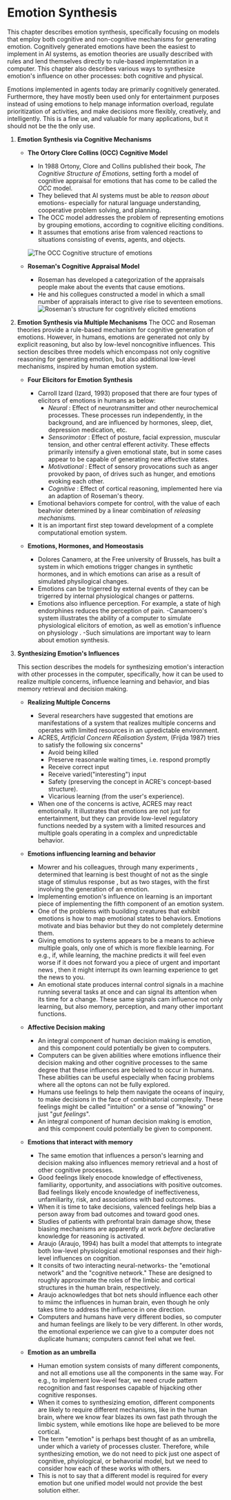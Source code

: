# Emotion Synthesis

This chapter describes emotion synthesis, specifically focusing on models that employ both cognitive and non-cognitive mechanisms for generating emotion. Cognitively generated emotions have been the easiest to implement in AI systems, as emotion theories are usually described with rules and lend themselves directly to rule-based implemntation in a computer. This chapter also describes various ways to synthesize emotion's influence on other processes: both cognitive and physical.

Emotions implemented in agents today are primarily cognitively generated. Furthermore, they have mostly been used only for entertainment purposes instead of using emotions to help manage information overload, regulate prioritization of activities, and make decisions more flexibly, creatively, and intelligently. This is a fine ue, and valuable for many applications, but it should not be the the only use.

1. **Emotion Synthesis via Cognitive Mechanisms**

	- **The Ortory Clore Collins (OCC) Cognitive Model**
		- In 1988 Ortony, Clore and Collins published their book, *The Cognitive Structure of Emotions*, setting forth a model of cognitive appraisal for emotions that has come to be called the *OCC* model.
		- They believed that AI systems must be able to *reason about* emotions- especially for natural language understanding, cooperative problem solving, and planning.
		- The OCC model addresses the problem of representing emotions by grouping emotions, according to cognitive eliciting conditions.
		- It assumes that emotions arise from valenced reactions to situations consisting of events, agents, and objects.

		![The OCC Cognitive structure of emotions](https://d3i71xaburhd42.cloudfront.net/eac2208e75f5d72a5582c5455cdcd021621c4736/2-Figure1-1.png)


	- **Roseman's Cognitive Appraisal Model**
		- Roseman has developed a categorization of the appraisals people make about the events that cause emotions.
		- He and his collegues constructed a model in which a small number of appraisals interact to give rise to seventeen emotions. 
		![Roseman's structure for cognitively elicited emotions](https://d3i71xaburhd42.cloudfront.net/997032d08a964d2410a5732d0741ac8598fc8b10/3-Figure2-1.png)

2. **Emotion Synthesis via Multiple Mechanisms**
		The OCC and Roseman theories provide a rule-based mechanism for cognitive generation of emotions. However, in humans, emotions are generated not only by explicit reasoning, but also by low-level noncognitive influences. This section descibes three models which encompass not only cognitive reasoning for generating emotion, but also additional low-level mechanisms, inspired by human emotion system.
	- **Four Elicitors for Emotion Synthesis**
		- Carroll Izard (Izard, 1993) proposed that there are four types of elicitors of emotions in humans as below:
			- *Neural* : Effect of neurotransmitter and other neurochemical processes. These processes run independently, in the background, and are influenced by hormones, sleep, diet, depression medication, etc.
			- *Sensorimotor* : Effect of posture, facial expression, muscular tension, and other central efferent activity. These effects primarily intensify a given emotional state, but in some cases appear to be capable of generating new affective states.
			- *Motivational* : Effect of sensory provocations such as anger provoked by paon, of drives such as hunger, and emotions evoking each other.
			- *Cognitive* : Effect of cortical reasoning, implemented here via an adaption of Roseman's theory.
		- Emotional behaviors compete for control, with the value of each beahvior determined by a linear combination of *releasing mechanisms.*
		- It is an important first step toward development of a complete computational emotion system.


	- **Emotions, Hormones, and Homeostasis**
		-	Dolores Canamero, at the Free university of Brussels, has built a system in which emotions trigger changes in synthetic hormones, and in which emotions can arise as a result of simulated physilogical changes.
		- Emotions can be trigerred by external events of they can be trigerred by internal physiological changes or patterns. 
		- Emotions also influence perception. For example, a state of high endorphines reduces the perception of pain.
		-Canamoero's system illustrates the ability of a computer to simulate physiological elicitors of emotion, as well as emotion's influence on physiology .
		-Such simulations are important way to learn about emotion synthesis.

3. **Synthesizing Emotion's Influences**

	This section describes the models for synthesizing emotion's interaction with other processes in the computer, specifically, how it can be used to realize multiple concerns, influence learning and behavior, and bias memory retrieval and decision making.
	
	- **Realizing Multiple Concerns**
		- Several researchers have suggested that emotions are manifestations of a system that realizes multiple concerns and operates with limited resources in an upredictable environment.
		- ACRES, *Artificial Concern REalisation System*, (Frijda 1987) tries to satisfy the following six concerns"
			- Avoid being killed
			- Preserve reasonanle waiting times, i.e. respond promptly
			- Receive correct input
			- Receive varied("interesting") input
			- Safety (preserving the concept in ACRE's concept-based structure).
			- Vicarious learning (from the user's experience).
		- When one of the concerns is active, ACRES may react emotionally. It illustrates that emotions are not just for entertainment, but they can provide low-level regulatory functions needed by a system with a limited resources and multiple goals operating in a complex and unpredictable behavior.

	- **Emotions influencing learning and behavior**
		- Mowrer and his colleagues, through many experiments , determined that learning is best thought of not as the single stage of stimulus response , but as two stages, with the first involving the generation of an emotion.
		- Implementing emotion's influence on learning is an important piece of implementing the fifth component of an emotion system.
		- One of the problems with buoilding creatures that exhibit emotions is how to map emotional states to behaviors. Emotions motivate and bias behavior but they do not completely determine them.
		- Giving emotions to systems appears to be a means to achieve multiple goals, only one of which is more flexible learning. For e.g., if, while learning, the machine predicts it will feel even worse if it does not forward you a piece of urgent and important news , then it might interrupt its own learning experience to get the news to you.
		- An emotional state produces internal control signals in a machine running several tasks at once and can signal its attention when its time for a change. These same signals cam influence not only learning, but also memory, perception, and many other important functions.

	- **Affective Decision making**
		- An integral component of human decision making is emotion, and this component could potentially be given to computers.
		- Computers can be given abilities where emotions influence their decision making and other cognitive processes to the same degree that these influences are beleived to occur in humans. These abilities can be useful especially when facing problems where all the optons can not be fully explored.
		- Humans use feelings to help them navigate the oceans of inquiry, to make decisions in the face of combinatorial complexity. These feelings might be called "intuition" or a sense of "knowing" or just "*gut feelings*".
		- An integral component of human decision making is emotion, and this component could potentially be given to component.

	- **Emotions that interact with memory**	
		- The same emotion that influences a person's learning and decision making also influences memory retrieval and a host of other cognitive processes.
		- Good feelings likely enocode knowledge of effectiveness, familiarity, opportunity, and associations with positive outcomes. Bad feelings likely encode knowledge of ineffectiveness, unfamiliarity, risk, and associations with bad outcomes.
		- When it is time to take decisions, valenced feelings help bias a person away from bad outcomes and toward good ones. 
		- Studies of patients with prefrontal brain damage show, these biasing mechanisms are apparently at work *before* declarative knowledge for reasoning is activated.
		- Araujo (Araujo, 1994) has built a model that attempts to integrate both low-level physiological emotional responses and their high-level influences on cognition.
		- It consits of two interacting neural-networks- the "emotional network" and the "cognitive network." These are designed to roughly approximate the roles of the limbic and cortical structures in the human brain, respectively.
		- Araujo acknowledges that bot nets should influence each other to miimc the influences in human brain, even though he only takes time to address the influence in one direction.
		- Computers and humans have very different bodies, so computer and human feelings are likely to be very different. In other words, the emotional experience we can give to a computer does not duplicate humans; computers cannot feel what we feel.
	
	- **Emotion as an umbrella**
		- Human emotion system consists of many different components, and not all emotions use all the components in the same way. For e.g., to implement low-level fear, we need crude pattern recognition and fast responses capable of hijacking other cognitive responses.
		- When it comes to synthesizing emotion, different components are likely to require different mechanisms, like in the human brain, where we know fear blazes its own fast path through the limbic system, while emotions like hope are believed to be more cortical.
		- The term "emotion" is perhaps best thought of as an umbrella, under which a variety of processes cluster. Therefore, while synthesizing emotion, we do not need to pick just one aspect of cognitive, phyiological, or behavorial model, but we need to consider how each of these works with others.
		- This is not to say that a different model is required for every emotion but one unified model would not provide the best solution either.
